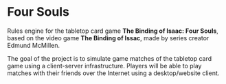 # Four Souls
Rules engine for the tabletop card game **The Binding of Isaac: Four Souls**, based on the video game **The Binding of Issac**, made by series creator Edmund McMillen.

The goal of the project is to simulate game matches of the tabletop card game using a client-server infrastructure.
Players will be able to play matches with their friends over the Internet using a desktop/website client.